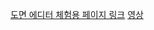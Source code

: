 [도면 에디터 체험용 페이지 링크](https://trexvstank.github.io/FloorEditor/)
[영상](https://www.youtube.com/watch?v=TQaqm3IUBLs/)
